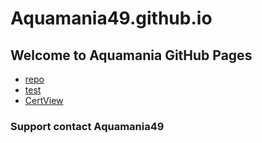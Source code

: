 # Aquamania49.github.io
## Welcome to Aquamania GitHub Pages


* [repo](/repo)
* [test](/test)
* [CertView](/CertView)

### Support contact Aquamania49
